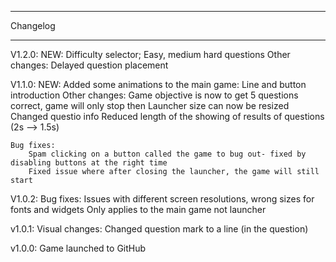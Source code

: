 *********************
Changelog
*********************


V1.2.0:
    NEW: Difficulty selector; Easy, medium hard questions
    Other changes:
        Delayed question placement

V1.1.0:
    NEW: Added some animations to the main game:
        Line and button introduction
    Other changes:
        Game objective is now to get 5 questions correct, game will only stop then
        Launcher size can now be resized
        Changed questio info
        Reduced length of the showing of results of questions (2s --> 1.5s)

    Bug fixes:
        Spam clicking on a button called the game to bug out- fixed by disabling buttons at the right time
        Fixed issue where after closing the launcher, the game will still start

V1.0.2:
    Bug fixes:
        Issues with different screen resolutions, wrong sizes for fonts and widgets
            Only applies to the main game not launcher

v1.0.1:
    Visual changes:
        Changed question mark to a line (in the question)

v1.0.0:
    Game launched to GitHub